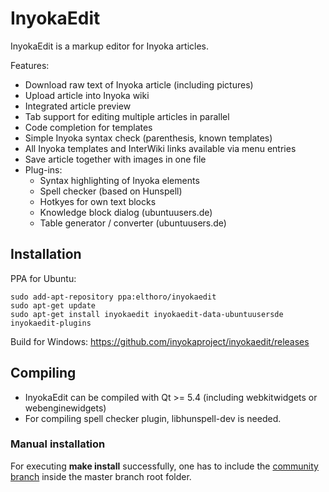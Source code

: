 # InyokaEdit
InyokaEdit is a markup editor for Inyoka articles.

Features:
* Download raw text of Inyoka article (including pictures)
* Upload article into Inyoka wiki
* Integrated article preview
* Tab support for editing multiple articles in parallel
* Code completion for templates
* Simple Inyoka syntax check (parenthesis, known templates)
* All Inyoka templates and InterWiki links available via menu entries
* Save article together with images in one file
* Plug-ins:
  * Syntax highlighting of Inyoka elements
  * Spell checker (based on Hunspell)
  * Hotkyes for own text blocks
  * Knowledge block dialog (ubuntuusers.de)
  * Table generator / converter (ubuntuusers.de)

## Installation
PPA for Ubuntu:
```
sudo add-apt-repository ppa:elthoro/inyokaedit
sudo apt-get update
sudo apt-get install inyokaedit inyokaedit-data-ubuntuusersde inyokaedit-plugins
```

Build for Windows: https://github.com/inyokaproject/inyokaedit/releases

## Compiling
* InyokaEdit can be compiled with Qt >= 5.4 (including webkitwidgets or webenginewidgets)
* For compiling spell checker plugin, libhunspell-dev is needed.

### Manual installation
For executing **make install** successfully, one has to include the [community branch](https://github.com/inyokaproject/inyokaedit/tree/community) inside the master branch root folder.
